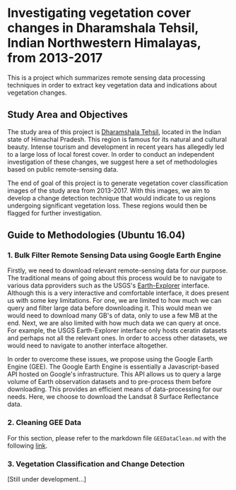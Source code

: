 # Investigating vegetation cover changes in Dharamshala Tehsil, Indian Northwestern Himalayas, from 2013-2017

This is a project which summarizes remote sensing data processing techniques in order to extract key vegetation data and indications about vegetation changes.

## Study Area and Objectives

The study area of this project is [Dharamshala Tehsil](https://en.wikipedia.org/wiki/Dharamshala), located in the Indian state of Himachal Pradesh. This region is famous for its natural and cultural beauty. Intense tourism and development in recent years has allegedly led to a large loss of local forest cover. In order to conduct an independent investigation of these changes, we suggest here a set of methodologies based on public remote-sensing data.

The end of goal of this project is to generate vegetation cover classification images of the study area from 2013-2017. With this images, we aim to develop a change detection technique that would indicate to us regions undergoing significant vegetation loss. These regions would then be flagged for further investigation.

## Guide to Methodologies (Ubuntu 16.04)

### 1. Bulk Filter Remote Sensing Data using Google Earth Engine

Firstly, we need to download relevant remote-sensing data for our purpose. The traditional means of going about this process would be to navigate to various data pproviders such as the USGS's [Earth-Explorer](https://earthexplorer.usgs.gov/) interface. Although this is a very interactive and comfortable interface, it does present us with some key limitations. For one, we are limited to how much we can query and filter large data before downloading it. This would mean we would need to download many GB's of data, only to use a few MB at the end. Next, we are also limited with how much data we can query at once. For example, the USGS Earth-Explorer interface only hosts ceratin datasets and perhaps not all the relevant ones. In order to access other datasets, we would need to navigate to another interface altogether. 

In order to overcome these issues, we propose using the Google Earth Engine (GEE). The Google Earth Engine is essentially a Javascript-based API hosted on Google's infrastructure. This API allows us to query a large volume of Earth observation datasets and to pre-process them before downloading. This provides an efficient means of data-processing for our needs. Here, we choose to download the Landsat 8 Surface Reflectance data. 

### 2. Cleaning GEE Data

For this section, please refer to the markdown file `GEEDataClean.md` with the following [link](GEEDataClean.md).

### 3. Vegetation Classification and Change Detection

[Still under development...]
